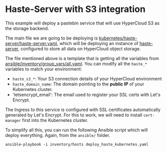 # Haste-Server with S3 integration

This example will deploy a pastebin service that will use HyperCloud S3 as the
storage backend.

The main file we are going to be deploying is [kubernetes/haste-server/haste-server.yaml],
which will be deploying an instance of [haste-server], configured to store
all data on HyperCloud object storage.

The file mentioned above is a template that is getting all the variables from
[ansible/inventory/group_vars/all.yaml]. You can modify all the `haste_*`
variables to match your environment:

- `haste_s3_*`: Your S3 connection details of your HyperCloud environment
- `haste_domain_name`: The domain pointing to the **public IP** of your
  Kubernetes cluster.
- 'letsencrypt_email': The email used to register your SSL certs with
  Let's Encrypt.

The Ingress to this service is configured with SSL certificates automatically
generated by Let's Encrypt. For this to work, we will need to install
`cert-manager` first into the Kubernetes cluster.

To simplify all this, you can run the following Ansible script which will deploy
everything. Again, from the `ansible/` folder.

    ansible-playbook -i inventory/hosts deploy_haste_kubernetes.yaml

[kubernetes/haste-server/haste-server.yaml]: kubernetes/haste-server/haste-server.yaml
[haste-server]: https://github.com/toptal/haste-server
[ansible/inventory/group_vars/all.yaml]: ansible/inventory/group_vars/all.yaml
